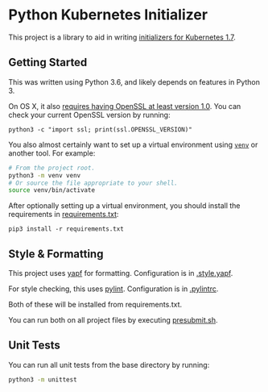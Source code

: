 # Python Kubernetes Initializer

This project is a library to aid in writing [initializers for Kubernetes 1.7](https://kubernetes.io/docs/admin/extensible-admission-controllers/).

## Getting Started

This was written using Python 3.6, and likely depends on features in Python 3.

On OS X, it also [requires having OpenSSL at least version 1.0](https://github.com/kubernetes-incubator/client-python/tree/6b555de1c7a1a291d0afcba91823ff419a044ca0#sslerror-on-macos). You can check your current OpenSSL version by running:
```
python3 -c "import ssl; print(ssl.OPENSSL_VERSION)"
```

You also almost certainly want to set up a virtual environment using [`venv`](https://docs.python.org/3/library/venv.html) or another tool. For example:
```bash
# From the project root.
python3 -m venv venv
# Or source the file appropriate to your shell.
source venv/bin/activate
```

After optionally setting up a virtual environment, you should install the requirements in [requirements.txt](./requirements.txt):
```
pip3 install -r requirements.txt
```

## Style & Formatting

This project uses [yapf](https://github.com/google/yapf) for formatting. Configuration is in
[.style.yapf](./.style.yapf).

For style checking, this uses [pylint](https://www.pylint.org/). Configuration is in
[.pylintrc](./.pylintrc).

Both of these will be installed from requirements.txt.

You can run both on all project files by executing [presubmit.sh](./presubmit.sh).

## Unit Tests

You can run all unit tests from the base directory by running:

```bash
python3 -m unittest
```
